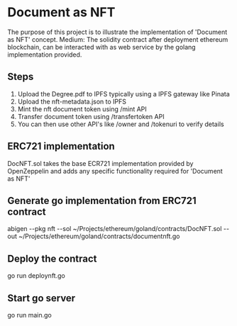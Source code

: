 # Document as NFT
The purpose of this project is to illustrate the implementation of 'Document as NFT' concept.
Medium:
The solidity contract after deployment ethereum blockchain, can be interacted with as web service by the golang implementation provided.

## Steps
1. Upload the Degree.pdf to IPFS typically using a IPFS gateway like Pinata
2. Upload the nft-metadata.json to IPFS
3. Mint the nft document token using /mint API
4. Transfer document token using /transfertoken API
5. You can then use other API's like /owner and /tokenuri to verify details

## ERC721 implementation
DocNFT.sol takes the base ECR721 implementation provided by OpenZeppelin and adds any specific functionality required for 'Document as NFT'

## Generate go implementation from ERC721 contract
abigen --pkg nft --sol ~/Projects/ethereum/goland/contracts/DocNFT.sol  --out ~/Projects/ethereum/goland/contracts/documentnft.go

## Deploy the contract 
go run deploynft.go

## Start go server
go run main.go

